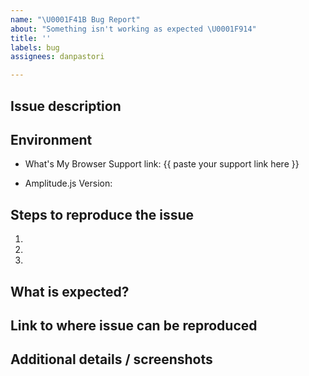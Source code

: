 ```yaml
---
name: "\U0001F41B Bug Report"
about: "Something isn't working as expected \U0001F914"
title: ''
labels: bug
assignees: danpastori

---
```

## Issue description
<!-- Replace this comment with a short explanation of what is going on -->

## Environment

<!-- On the device you are experiencing issues, go to https://www.whatsmybrowser.org/. Paste your support URL below -->
- What's My Browser Support link: {{ paste your support link here }}
<!-- Run `Amplitude.getVersion()` in your browser console" -->
- Amplitude.js Version:

## Steps to reproduce the issue

1.  
2.  
3.  

## What is expected?
<!-- Give us an explanation of what should be happening -->

## Link to where issue can be reproduced
<!-- Please provide a link to a JSFiddle,  JSBin, CodePen, your website, or GitHub repo. -->

## Additional details / screenshots
<!-- Screenshots, console output, logs, etc are extremely helpful -->
